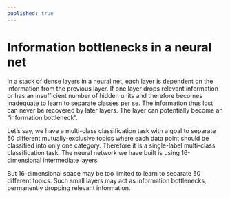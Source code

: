 ```yaml
---
published: true
---
```

# Information bottlenecks in a neural net

In a stack of dense layers in a neural net, each layer is dependent on the information from the previous layer. If one layer drops relevant information or has an insufficient number of hidden units and therefore becomes inadequate to learn to separate classes per se. The information thus lost can never be recovered by later layers. The layer can potentially become an “information bottleneck”.

Let’s say, we have a multi-class classification task with a goal to separate 50 different mutually-exclusive topics where each data point should be classified into only one category. Therefore it is a single-label multi-class classification task. The neural network we have built is using 16-dimensional intermediate layers. 

But 16-dimensional space may be too limited to learn to separate 50 different topics. Such small layers may act as information bottlenecks, permanently dropping relevant information.



